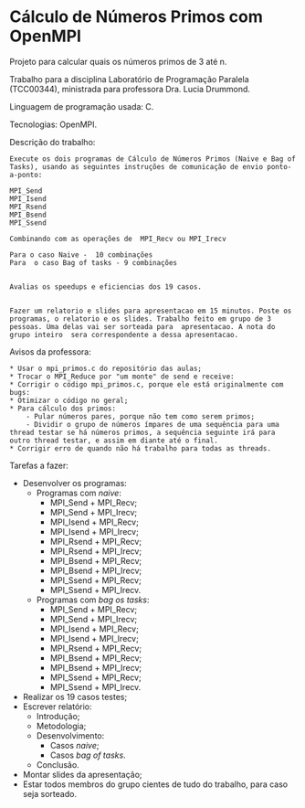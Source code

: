 # Cálculo de Números Primos com OpenMPI

Projeto para calcular quais os números primos de 3 até n.

Trabalho para a disciplina Laboratório de Programação Paralela (TCC00344), ministrada para professora Dra. Lucia Drummond.

Linguagem de programação usada: C.

Tecnologias: OpenMPI.



Descrição do trabalho:

    Execute os dois programas de Cálculo de Números Primos (Naive e Bag of Tasks), usando as seguintes instruções de comunicação de envio ponto-a-ponto:

    MPI_Send
    MPI_Isend
    MPI_Rsend
    MPI_Bsend
    MPI_Ssend

    Combinando com as operações de  MPI_Recv ou MPI_Irecv

    Para o caso Naive -  10 combinações
    Para  o caso Bag of tasks - 9 combinações


    Avalias os speedups e eficiencias dos 19 casos.


    Fazer um relatorio e slides para apresentacao em 15 minutos. Poste os programas, o relatorio e os slides. Trabalho feito em grupo de 3 pessoas. Uma delas vai ser sorteada para  apresentacao. A nota do grupo inteiro  sera correspondente a dessa apresentacao.



Avisos da professora:

    * Usar o mpi_primos.c do repositório das aulas;
    * Trocar o MPI_Reduce por "um monte" de send e receive:
    * Corrigir o código mpi_primos.c, porque ele está originalmente com bugs:
    * Otimizar o código no geral;
    * Para cálculo dos primos:
        - Pular números pares, porque não tem como serem primos;
        - Dividir o grupo de números ímpares de uma sequência para uma thread testar se há números primos, a sequência seguinte irá para outro thread testar, e assim em diante até o final.
    * Corrigir erro de quando não há trabalho para todas as threads.



Tarefas a fazer:

* Desenvolver os programas:
    - Programas com _naive_:
        * MPI_Send + MPI_Recv;
        * MPI_Send + MPI_Irecv;
        * MPI_Isend + MPI_Recv;
        * MPI_Isend + MPI_Irecv;
        * MPI_Rsend + MPI_Recv;
        * MPI_Rsend + MPI_Irecv;
        * MPI_Bsend + MPI_Recv;
        * MPI_Bsend + MPI_Irecv;
        * MPI_Ssend + MPI_Recv;
        * MPI_Ssend + MPI_Irecv.
    - Programas com _bag os tasks_:
        * MPI_Send + MPI_Recv;
        * MPI_Send + MPI_Irecv;
        * MPI_Isend + MPI_Recv;
        * MPI_Isend + MPI_Irecv;
        * MPI_Rsend + MPI_Recv;
        * MPI_Bsend + MPI_Recv;
        * MPI_Bsend + MPI_Irecv;
        * MPI_Ssend + MPI_Recv;
        * MPI_Ssend + MPI_Irecv.
* Realizar os 19 casos testes;
* Escrever relatório:
    - Introdução;
    - Metodologia;
    - Desenvolvimento:
        * Casos _naive_;
        * Casos _bag of tasks_.
    - Conclusão.
* Montar slides da apresentação;
* Estar todos membros do grupo cientes de tudo do trabalho, para caso seja sorteado.